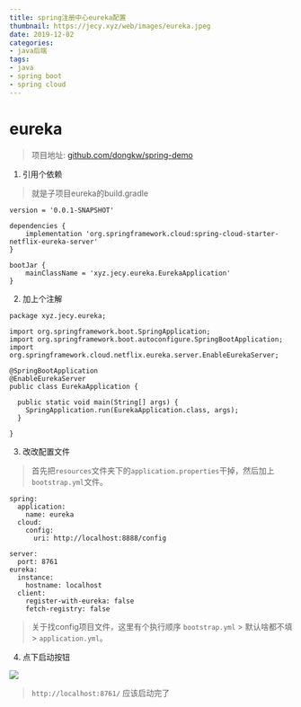 ```yaml
---
title: spring注册中心eureka配置
thumbnail: https://jecy.xyz/web/images/eureka.jpeg
date: 2019-12-02
categories:
- java后端
tags:
- java
- spring boot
- spring cloud
---
```


# eureka

> 项目地址: [github.com/dongkw/spring-demo](https://github.com/dongkw/spring-demo)

1. 引用个依赖

<!--more-->

>就是子项目eureka的build.gradle

```
version = '0.0.1-SNAPSHOT'

dependencies {
    implementation 'org.springframework.cloud:spring-cloud-starter-netflix-eureka-server'
}

bootJar {
    mainClassName = 'xyz.jecy.eureka.EurekaApplication'
}
```

2. 加上个注解

```
package xyz.jecy.eureka;

import org.springframework.boot.SpringApplication;
import org.springframework.boot.autoconfigure.SpringBootApplication;
import org.springframework.cloud.netflix.eureka.server.EnableEurekaServer;

@SpringBootApplication
@EnableEurekaServer
public class EurekaApplication {

  public static void main(String[] args) {
    SpringApplication.run(EurekaApplication.class, args);
  }

}
```

3. 改改配置文件

> 首先把`resources`文件夹下的`application.properties`干掉，然后加上`bootstrap.yml`文件。

```
spring:
  application:
    name: eureka
  cloud:
    config:
      uri: http://localhost:8888/config

server:
  port: 8761
eureka:
  instance:
    hostname: localhost
  client:
    register-with-eureka: false
    fetch-registry: false      
```

> 关于找config项目文件，这里有个执行顺序 `bootstrap.yml` > 默认啥都不填 > `application.yml`。

4. 点下启动按钮

![](https://jecy.xyz/web/images/14.png)

> `http://localhost:8761/` 应该启动完了